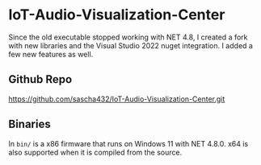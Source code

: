 # IoT-Audio-Visualization-Center

Since the old executable stopped working with NET 4.8, I created a fork with new libraries and the Visual Studio 2022 nuget integration. I added a few new features as well.

## Github Repo

https://github.com/sascha432/IoT-Audio-Visualization-Center.git

## Binaries

In ``bin/`` is a x86 firmware that runs on Windows 11 with NET 4.8.0. x64 is also supported when it is compiled from the source.

